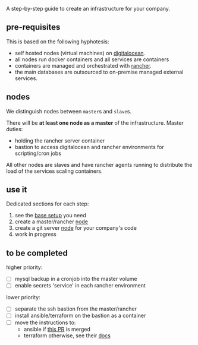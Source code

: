 
A step-by-step guide to create an infrastructure for your company.

## pre-requisites

This is based on the following hyphotesis:
- self hosted nodes (virtual machines) on [digitalocean](http://digitalocean.com/).
- all nodes run docker containers and all services are containers
- containers are managed and orchestrated with [rancher](https://rancher.com/docs/rancher/v1.6/en/).
- the main databases are outsourced to on-premise managed external services.


## nodes

We distinguish nodes between `master`s and `slave`s.

There will be **at least one node as a master** of the infrastructure.
Master duties: 
- holding the rancher server container 
- bastion to access digitalocean and rancher environments for scripting/cron jobs

All other nodes are slaves and have rancher agents running to distribute the load of the services scaling containers.

## use it

Dedicated sections for each step:

1. see the [base setup](docs/base.md) you need
2. create a master/rancher [node](docs/master.md)
3. create a git server [node](docs/gitlab.md) for your company's code
4. work in progress

## to be completed

higher priority:
- [ ] mysql backup in a cronjob into the master volume
- [ ] enable secrets 'service' in each rancher environment

lower priority:
- [ ] separate the ssh bastion from the master/rancher
- [ ] install ansible/terraform on the bastion as a container
- [ ] move the instructions to: 
    + ansible if [this PR](https://github.com/ansible/ansible/pull/33984#issuecomment-392610231) is merged
    + terraform otherwise, see their [docs](https://www.terraform.io/docs/providers/do/index.html)
